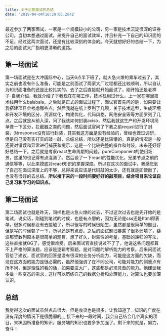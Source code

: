 ```yaml
---
title: 关于近期面试的总结
date: '2019-04-04T16:20:03.284Z'
---
```


  最近参加了两家面试，一家是一个规模较小的公司，另一家是技术沉淀很深的证券公司。当初本想通过面试，来提升自己的面试效率，并且补充一下自己的知识面的不足。经过这两次面试，还是有比较深刻的体会的。今天就想好好的总结一下，为之后的面试大厂指明更清晰的道路。

##  第一场面试

  第一场面试是在大冲国际中心，当天6点半下班了，就火急火燎的乘车过去了，其实之前也没有什么准备，可能是之前面试了两家大厂过程都还比较顺利，所以自认为知识面准备的还是比较扎实的。去了之后直接就开始面试了，刚开始还是老样子-自我介绍，我就介绍了下我现在在哪工作，技术栈用过什么，上一家在哪里技术栈用什么balabala。之后就是正式的面试过程了，面试官首先问的是，如果要让我搭建项目会考虑哪些点。然后我就在纸上罗列了几项，关于技术选型，生成环境和开发环境的区分，资源优化，构建优化，代码风格，网络安全等等方面罗列了几点。之后就是从前入深，问了我该如何封装axiso，然后我就这生产和开发环境简单做一下区分，拦截器之类的问题，然后面试官问了下我之前requst进行了封装，对response没有进行封装，其实我这方面是没有经验的，曾经也做过调研，但是自己没有实打实的敲一敲，总结总结，所以还是比较懵的，真是的情况是一般还要对错误和异常进行捕获和提示，这是一个比较完整的操作和封装，未来还好好好总结一下。之后就是考察react生命周期的问题，pureComponent的使用场景，这里的也记得有点混淆了。然后谈了一下react的性能优化，兄弟节点之前的通信等等，以此来摸底对react知识的掌握深度。所以在这次的面试中，我感觉到了自己在面试深度上的不够，总得来说应该是代码敲的太少，还有就是即使敲了，也没有很好的去总结。__所以接下来的一段时间要好好的敲项目，结合项目来论证自己复习和学习的知识点。__ 

## 第二场面试

  第二场面试也就是昨天，同样也是火急火燎的过去，不过这次过去也是先开始的是笔试，说实话，刚碰到笔试的时候，也是有点懵的，因为无论是css还是html得表单，很多时候都没有去接触了，所以很写的时候很陌生，虽然都是很简单的题目，但是写的时候顿了一下，所以还是有点虚。之后的面试题旧暴露了很多弱项了，斐波那契数列原本是很简单的题目，想了好久，封装性的考量，基础的递归的写法，这些直接就GG了，感觉很难受。后来面试官直接说过不了了，他说这些问题都算不上严格的算法题，应该是逻辑考察题，是对问题的解析能力的考察。后来问面试官给了建议，面试官的回答是没有很深的业务分析能力，可能是这方面的欠缺，而现在这方面的能力是很必需的，虽然他强调了在不同公司，可能对能力的侧重点有所不同，但是理性的看的话，如果要进大厂，这些都是必须具备的能力。他建议我多做一些变态的需求，这样可以历练自己的数据分析和处理能力，对算法也要加深认识。

##  总结
  我觉得这次的面试虽然点击很大，但是收货也是很多，让我知道了__知识的广度在没有深度的情况下是很脆弱的__ 接下来的一段时间，我会自己结合几个真实的项目，来巩固所准备的知识，服务端的知识也要多多加强了。剩下来的就是，努力，奋斗！